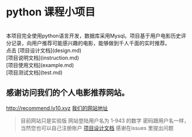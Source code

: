 
# python 课程小项目<br/>
<br/>
本项目完全使用python语言开发，数据库采用Mysql。项目基于用户电影历史评分记录，向用户推荐可能感兴趣的电影，能够做到千人千面的实时推荐。
<br/>
点击 [项目设计文档](design.md) 
<br/>
[项目说明文档](instruction.md) 
<br/>
[项目使用文档](example.md) 
<br/>
[项目测试文档](test.md) 
<br/>

## 感谢访问我们的个人电影推荐网站。

http://recommend.ly10.xyz
[我们的网站地址](http://recommend.ly10.xyz)
>目前网站只是实验版
>网站登陆用户名为 1-943 的数字
>密码跟用户名一样，当然您也可以自己注册账户
[项目设计文档](http://google.com)
感谢在issues 里提出问题
